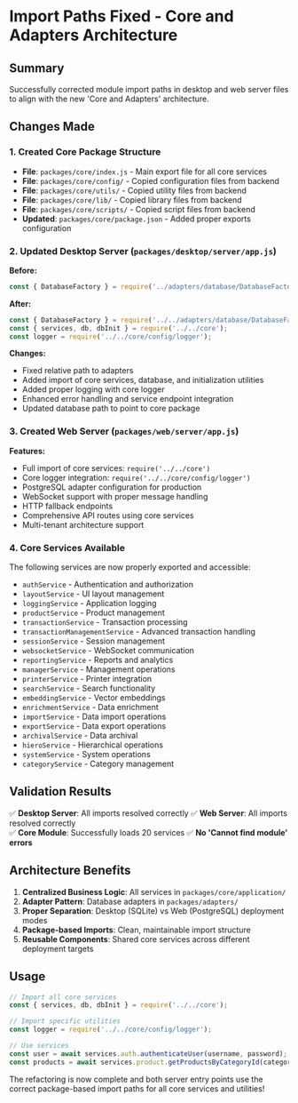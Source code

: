 # Import Paths Fixed - Core and Adapters Architecture

## Summary
Successfully corrected module import paths in desktop and web server files to align with the new 'Core and Adapters' architecture.

## Changes Made

### 1. Created Core Package Structure
- **File**: `packages/core/index.js` - Main export file for all core services
- **File**: `packages/core/config/` - Copied configuration files from backend
- **File**: `packages/core/utils/` - Copied utility files from backend  
- **File**: `packages/core/lib/` - Copied library files from backend
- **File**: `packages/core/scripts/` - Copied script files from backend
- **Updated**: `packages/core/package.json` - Added proper exports configuration

### 2. Updated Desktop Server (`packages/desktop/server/app.js`)
**Before:**
```javascript
const { DatabaseFactory } = require('../adapters/database/DatabaseFactory');
```

**After:**
```javascript
const { DatabaseFactory } = require('../../adapters/database/DatabaseFactory');
const { services, db, dbInit } = require('../../core');
const logger = require('../../core/config/logger');
```

**Changes:**
- Fixed relative path to adapters 
- Added import of core services, database, and initialization utilities
- Added proper logging with core logger
- Enhanced error handling and service endpoint integration
- Updated database path to point to core package

### 3. Created Web Server (`packages/web/server/app.js`) 
**Features:**
- Full import of core services: `require('../../core')`
- Core logger integration: `require('../../core/config/logger')`
- PostgreSQL adapter configuration for production
- WebSocket support with proper message handling
- HTTP fallback endpoints
- Comprehensive API routes using core services
- Multi-tenant architecture support

### 4. Core Services Available
The following services are now properly exported and accessible:
- `authService` - Authentication and authorization
- `layoutService` - UI layout management 
- `loggingService` - Application logging
- `productService` - Product management
- `transactionService` - Transaction processing
- `transactionManagementService` - Advanced transaction handling
- `sessionService` - Session management
- `websocketService` - WebSocket communication
- `reportingService` - Reports and analytics
- `managerService` - Management operations
- `printerService` - Printer integration
- `searchService` - Search functionality
- `embeddingService` - Vector embeddings
- `enrichmentService` - Data enrichment
- `importService` - Data import operations
- `exportService` - Data export operations
- `archivalService` - Data archival
- `hieroService` - Hierarchical operations
- `systemService` - System operations
- `categoryService` - Category management

## Validation Results
✅ **Desktop Server**: All imports resolved correctly
✅ **Web Server**: All imports resolved correctly  
✅ **Core Module**: Successfully loads 20 services
✅ **No 'Cannot find module' errors**

## Architecture Benefits
1. **Centralized Business Logic**: All services in `packages/core/application/`
2. **Adapter Pattern**: Database adapters in `packages/adapters/`
3. **Proper Separation**: Desktop (SQLite) vs Web (PostgreSQL) deployment modes
4. **Package-based Imports**: Clean, maintainable import structure
5. **Reusable Components**: Shared core services across different deployment targets

## Usage
```javascript
// Import all core services
const { services, db, dbInit } = require('../../core');

// Import specific utilities  
const logger = require('../../core/config/logger');

// Use services
const user = await services.auth.authenticateUser(username, password);
const products = await services.product.getProductsByCategoryId(categoryId);
```

The refactoring is now complete and both server entry points use the correct package-based import paths for all core services and utilities!